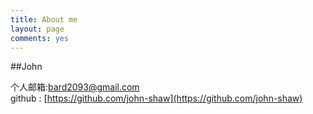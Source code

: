 ```yaml
---
title: About me
layout: page
comments: yes
---
```

  
##John    

个人邮箱:bard2093@gmail.com           
github : [https://github.com/john-shaw](https://github.com/john-shaw)   
